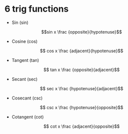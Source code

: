 # 6 trig functions

* Sin (sin)

$$sin x \frac {opposite}{hypotenuse}$$

* Cosine (cos)

$$ cos x \frac {adjacent}{hypotenuse}$$

* Tangent (tan)

$$ tan x \frac {opposite}{adjacent}$$

* Secant (sec)

$$ sec x \frac {hypotenuse}{adjacent}$$

* Cosecant (csc)

$$ csc x \frac {hypotenuse}{opposite}$$

* Cotangent (cot)

$$ cot x \frac {adjacent}{opposite}$$

